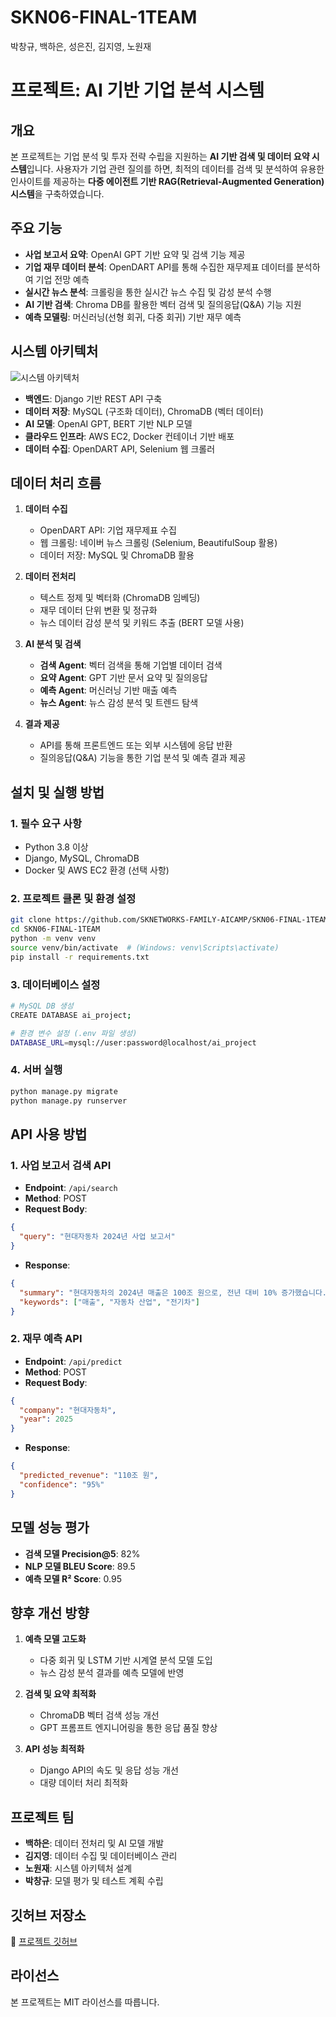 # SKN06-FINAL-1TEAM
박창규, 백하은, 성은진, 김지영, 노원재
# 프로젝트: AI 기반 기업 분석 시스템

## 개요
본 프로젝트는 기업 분석 및 투자 전략 수립을 지원하는 **AI 기반 검색 및 데이터 요약 시스템**입니다. 사용자가 기업 관련 질의를 하면, 최적의 데이터를 검색 및 분석하여 유용한 인사이트를 제공하는 **다중 에이전트 기반 RAG(Retrieval-Augmented Generation) 시스템**을 구축하였습니다.

## 주요 기능
- **사업 보고서 요약**: OpenAI GPT 기반 요약 및 검색 기능 제공
- **기업 재무 데이터 분석**: OpenDART API를 통해 수집한 재무제표 데이터를 분석하여 기업 전망 예측
- **실시간 뉴스 분석**: 크롤링을 통한 실시간 뉴스 수집 및 감성 분석 수행
- **AI 기반 검색**: Chroma DB를 활용한 벡터 검색 및 질의응답(Q&A) 기능 지원
- **예측 모델링**: 머신러닝(선형 회귀, 다중 회귀) 기반 재무 예측

## 시스템 아키텍처
![시스템 아키텍처](시스템구성도.png)

- **백엔드**: Django 기반 REST API 구축
- **데이터 저장**: MySQL (구조화 데이터), ChromaDB (벡터 데이터)
- **AI 모델**: OpenAI GPT, BERT 기반 NLP 모델
- **클라우드 인프라**: AWS EC2, Docker 컨테이너 기반 배포
- **데이터 수집**: OpenDART API, Selenium 웹 크롤러

## 데이터 처리 흐름
1. **데이터 수집**
   - OpenDART API: 기업 재무제표 수집
   - 웹 크롤링: 네이버 뉴스 크롤링 (Selenium, BeautifulSoup 활용)
   - 데이터 저장: MySQL 및 ChromaDB 활용

2. **데이터 전처리**
   - 텍스트 정제 및 벡터화 (ChromaDB 임베딩)
   - 재무 데이터 단위 변환 및 정규화
   - 뉴스 데이터 감성 분석 및 키워드 추출 (BERT 모델 사용)

3. **AI 분석 및 검색**
   - **검색 Agent**: 벡터 검색을 통해 기업별 데이터 검색
   - **요약 Agent**: GPT 기반 문서 요약 및 질의응답
   - **예측 Agent**: 머신러닝 기반 매출 예측
   - **뉴스 Agent**: 뉴스 감성 분석 및 트렌드 탐색

4. **결과 제공**
   - API를 통해 프론트엔드 또는 외부 시스템에 응답 반환
   - 질의응답(Q&A) 기능을 통한 기업 분석 및 예측 결과 제공

## 설치 및 실행 방법
### 1. 필수 요구 사항
- Python 3.8 이상
- Django, MySQL, ChromaDB
- Docker 및 AWS EC2 환경 (선택 사항)

### 2. 프로젝트 클론 및 환경 설정
```bash
git clone https://github.com/SKNETWORKS-FAMILY-AICAMP/SKN06-FINAL-1TEAM.git
cd SKN06-FINAL-1TEAM
python -m venv venv
source venv/bin/activate  # (Windows: venv\Scripts\activate)
pip install -r requirements.txt
```

### 3. 데이터베이스 설정
```bash
# MySQL DB 생성
CREATE DATABASE ai_project;

# 환경 변수 설정 (.env 파일 생성)
DATABASE_URL=mysql://user:password@localhost/ai_project
```

### 4. 서버 실행
```bash
python manage.py migrate
python manage.py runserver
```

## API 사용 방법
### 1. 사업 보고서 검색 API
- **Endpoint**: `/api/search`
- **Method**: POST
- **Request Body**:
```json
{
  "query": "현대자동차 2024년 사업 보고서"
}
```
- **Response**:
```json
{
  "summary": "현대자동차의 2024년 매출은 100조 원으로, 전년 대비 10% 증가했습니다.",
  "keywords": ["매출", "자동차 산업", "전기차"]
}
```

### 2. 재무 예측 API
- **Endpoint**: `/api/predict`
- **Method**: POST
- **Request Body**:
```json
{
  "company": "현대자동차",
  "year": 2025
}
```
- **Response**:
```json
{
  "predicted_revenue": "110조 원",
  "confidence": "95%"
}
```

## 모델 성능 평가
- **검색 모델 Precision@5**: 82%
- **NLP 모델 BLEU Score**: 89.5
- **예측 모델 R² Score**: 0.95

## 향후 개선 방향
1. **예측 모델 고도화**
   - 다중 회귀 및 LSTM 기반 시계열 분석 모델 도입
   - 뉴스 감성 분석 결과를 예측 모델에 반영

2. **검색 및 요약 최적화**
   - ChromaDB 벡터 검색 성능 개선
   - GPT 프롬프트 엔지니어링을 통한 응답 품질 향상

3. **API 성능 최적화**
   - Django API의 속도 및 응답 성능 개선
   - 대량 데이터 처리 최적화

## 프로젝트 팀
- **백하은**: 데이터 전처리 및 AI 모델 개발
- **김지영**: 데이터 수집 및 데이터베이스 관리
- **노원재**: 시스템 아키텍처 설계
- **박창규**: 모델 평가 및 테스트 계획 수립

## 깃허브 저장소
🔗 [프로젝트 깃허브](https://github.com/SKNETWORKS-FAMILY-AICAMP/SKN06-FINAL-1TEAM)

## 라이선스
본 프로젝트는 MIT 라이선스를 따릅니다.

